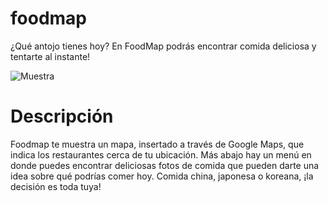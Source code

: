 # foodmap
¿Qué antojo tienes hoy? En FoodMap podrás encontrar comida deliciosa y tentarte al instante!

![Muestra](https://i.imgur.com/s3pFhdy.png)

# Descripción
Foodmap te muestra un mapa, insertado a través de Google Maps, que indica los restaurantes cerca de tu ubicación. Más abajo hay un menú en donde puedes encontrar deliciosas fotos de comida que pueden darte una idea sobre qué podrías comer hoy. Comida china, japonesa o koreana, ¡la decisión es toda tuya! 
